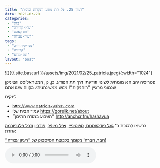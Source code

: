 ```yaml
---
title: "רעיון 25. על תת מודע ותקרות זכוכית"
date: 2021-02-20
categories: 
 - "בלוג"
 - "יעוץ-קריירה"
 - "פודקאסט"
 - "רעיון-עבודה"
tags: 
 - "פטריסיה-יהב"
 - "קריירה"
 - "תת-מודע"
layout: "post"
---
```


![]({{ site.baseurl }}/assets/img/2021/02/25_patricia.jpeg){:width="1024"}

פטריסיה יהב היא מומחית לשינוי תודעתי דרך תת המודע. כן, כן, המטריאליסט והציניקן שכמוני מראיין ״רוחניקית״! ממש ממש נהניתי. מקווה שגם אתם

לינקים 

* <http://www.patricia-yahav.com>  
* עמוד הבית שלי [<https://gorelik.net/about>](https://gorelik.net/about)  
* ״השבוע במזרח התיכון״ [<http://anchor.fm/hashavua>](http://anchor.fm/hashavua) 

הרשמו להסכת ב־ [גוגל פודקאסטס](https://podcasts.google.com/feed/aHR0cHM6Ly9mZWVkLnBvZGJlYW4uY29tL2JvcmlzZ29yZWxpa3BoZC9mZWVkLnhtbA), [ספוטיפיי](https://open.spotify.com/show/51XJ9Wd4A5xL1IfU0wHT2Y), [אפל מיוזיק](https://podcasts.apple.com/il/podcast/%D7%A8%D7%A2%D7%99%D7%95%D7%9F-%D7%A2%D7%91%D7%95%D7%93%D7%94-%D7%A0%D7%99%D7%94%D7%95%D7%9C-%D7%A9%D7%95%D7%95%D7%A7-%D7%A7%D7%A8%D7%99%D7%99%D7%A8%D7%94/id1542636914), [פודבין](https://borisgorelikphd.podbean.com/) [ובכל פלטפורמה אחרת](https://feed.podbean.com/borisgorelikphd/feed.xml)

[חבר, חברה! מקומך בקבוצת הפייסבוק של ״רעיון עבודה״!](https://www.facebook.com/reayonavodapodcast)

<audio controls src="https://mcdn.podbean.com/mf/web/2htrig/25_patricia.mp3" class=" wp-block-audio"></audio>

